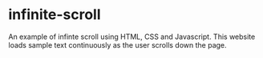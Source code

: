 # infinite-scroll
An example of infinte scroll using HTML, CSS and Javascript. This website loads sample text continuously as the user scrolls down the page.
